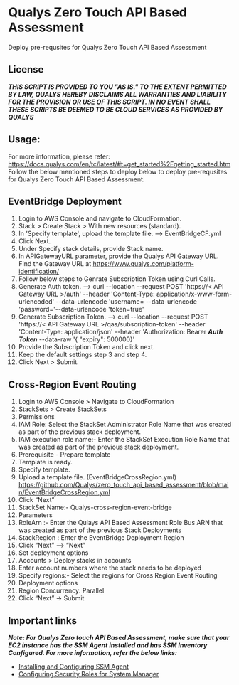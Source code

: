 # Qualys Zero Touch API Based Assessment
Deploy pre-requsites for Qualys Zero Touch API Based Assessment

## License
_**THIS SCRIPT IS PROVIDED TO YOU "AS IS."  TO THE EXTENT PERMITTED BY LAW, QUALYS HEREBY DISCLAIMS ALL WARRANTIES AND LIABILITY FOR THE PROVISION OR USE OF THIS SCRIPT.  IN NO EVENT SHALL THESE SCRIPTS BE DEEMED TO BE CLOUD SERVICES AS PROVIDED BY QUALYS**_

## Usage:
For more information, please refer: https://docs.qualys.com/en/tc/latest/#t=get_started%2Fgetting_started.htm
Follow the below mentioned steps to deploy below to deploy pre-requsites for Qualys Zero Touch API Based Assessment.

## EventBridge Deployment

1. Login to AWS Console and navigate to CloudFormation. 
2. Stack > Create Stack > With new resources (standard).
3. In 'Specify template', upload the template file. --> EventBridgeCF.yml
4. Click Next.
5. Under Specify stack details, provide Stack name.
6. In APIGatewayURL parameter, provide the Qualys API Gateway URL. Find the Gateway URL at https://www.qualys.com/platform-identification/ 
7. Follow below steps to Genrate Subscription Token using Curl Calls.
8. Generate Auth token.
    --> curl --location --request POST 'https://< API Gateway URL >/auth' --header 'Content-Type: application/x-www-form-urlencoded' --data-urlencode 'username=<QualysUsername> --data-urlencode 'password=<QualysPassword>'--data-urlencode 'token=true'
9. Generate Subscription Token.
    --> curl --location --request POST 'https://< API Gateway URL >/qas/subscription-token' --header 'Content-Type: application/json' --header 'Authorization: Bearer **_Auth Token_** --data-raw '{ "expiry": 500000}'
10. Provide the Subscription Token and click next.
11. Keep the default settings step 3 and step 4.
12. Click Next > Submit.


## Cross-Region Event Routing

1. Login to AWS Console > Navigate to CloudFormation
2. StackSets > Create StackSets
3. Permissions
3. IAM Role: Select the StackSet Administrator Role Name that was created as part of the previous stack deployment.
5. IAM execution role name:- Enter the StackSet Execution Role Name that was created as part of the previous stack deployment.
6. Prerequisite - Prepare template
7. Template is ready.
8. Specify template.
9. Upload a template file. (EventBridgeCrossRegion.yml) https://github.com/Qualys/zero_touch_api_based_assessment/blob/main/EventBridgeCrossRegion.yml
10. Click “Next”
11. StackSet Name:- Qualys-cross-region-event-bridge
12. Parameters
13. RoleArn :- Enter the Qulays API Based Assessment Role Bus ARN that was created as part of the previous Stack Deployments
14. StackRegion : Enter the EventBridge Deployment Region
15. Click “Next” --> “Next”
16. Set deployment options
17. Accounts > Deploy stacks in accounts
18. Enter account numbers where the stack needs to be deployed
19. Specify regions:- Select the regions for Cross Region Event Routing
20. Deployment options
21. Region Concurrency: Parallel
22. Click “Next” -> Submit

## Important links

**_Note: For Qualys Zero touch API Based Assessment, make sure that your EC2 instance has the SSM Agent installed and has SSM Inventory Configured. For more information, refer the below links:_**

* [Installing and Configuring SSM Agent](http://docs.aws.amazon.com/systems-manager/latest/userguide/ssm-agent.html)
* [Configuring Security Roles for System Manager](http://docs.aws.amazon.com/systems-manager/latest/userguide/systems-manager-access.html)
